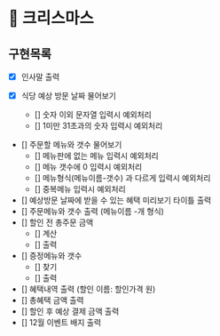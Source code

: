 # 🎄 크리스마스

## 구현목록

- [x] 인사말 출력
- [x] 식당 예상 방문 날짜 물어보기

  - [] 숫자 이외 문자열 입력시 예외처리
  - [] 1미만 31초과의 숫자 입력시 예외처리

- [] 주문할 메뉴와 갯수 물어보기
  - [] 메뉴판에 없는 메뉴 입력시 예외처리
  - [] 메뉴 갯수에 0 입력시 예외처리
  - [] 메뉴형식(메뉴이름-갯수) 과 다르게 입력시 예외처리
  - [] 중복메뉴 입력시 예외처리
- [] 예상방문 날짜에 받을 수 있는 혜택 미리보기 타이틀 출력
- [] 주문메뉴와 갯수 출력 (메뉴이름 -개 형식)
- [] 할인 전 총주문 금액
  - [] 계산
  - [] 출력
- [] 증정메뉴와 갯수
  - [] 찾기
  - [] 출력
- [] 혜택내역 출력 (할인 이름: 할인가격 원)
- [] 총혜택 금액 출력
- [] 할인 후 예상 결제 금액 출력
- [] 12월 이벤트 배지 출력
